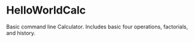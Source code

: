 # HelloWorldCalc
Basic command line Calculator. 
Includes basic four operations, factorials, and history.
